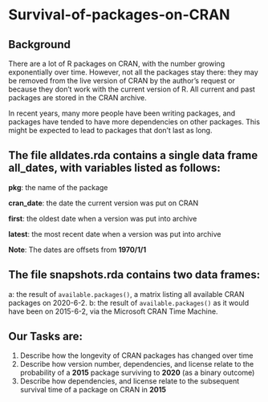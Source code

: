 # Survival-of-packages-on-CRAN
## Background
There are a lot of R packages on CRAN, with the number growing exponentially over time. However, not all the packages stay there: they may be removed from the live version of CRAN by the author’s request or because they don’t work with the current version of R. All current and past packages are stored in the
CRAN archive.

In recent years, many more people have been writing packages, and packages have tended to have more dependencies on other packages. This might be expected to lead to packages that don’t last as long.

## The file alldates.rda contains a single data frame all_dates, with variables listed as follows:

**pkg**: the name of the package

**cran_date**: the date the current version was put on CRAN

**first**: the oldest date when a version was put into archive

**latest**: the most recent date when a version was put into archive

**Note**: The dates are offsets from **1970/1/1**

## The file snapshots.rda contains two data frames:
a: the result of `available.packages()`, a matrix listing all available CRAN packages on 2020-6-2.
b: the result of `available.packages()` as it would have been on 2015-6-2, via the Microsoft CRAN Time
Machine.

## Our Tasks are:
1. Describe how the longevity of CRAN packages has changed over time
2. Describe how version number, dependencies, and license relate to the probability of a **2015** package surviving to **2020** (as a binary outcome)
3. Describe how dependencies, and license relate to the subsequent survival time of a package on CRAN in **2015**
